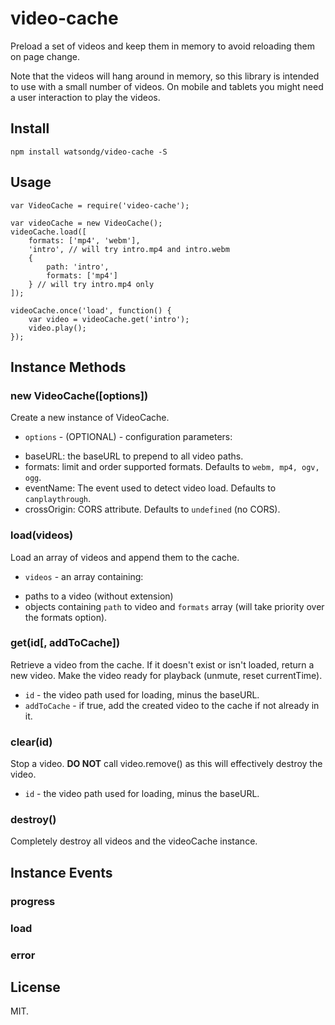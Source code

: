 video-cache
===

Preload a set of videos and keep them in memory to avoid reloading them on page change.

Note that the videos will hang around in memory, so this library is intended to use with a small number of videos.
On mobile and tablets you might need a user interaction to play the videos.

## Install

```
npm install watsondg/video-cache -S
```

## Usage

```
var VideoCache = require('video-cache');

var videoCache = new VideoCache();
videoCache.load([
    formats: ['mp4', 'webm'],
    'intro', // will try intro.mp4 and intro.webm
    {
        path: 'intro',
        formats: ['mp4']
    } // will try intro.mp4 only
]);

videoCache.once('load', function() {
    var video = videoCache.get('intro');
    video.play();
});

```

## Instance Methods

### new VideoCache([options])

Create a new instance of VideoCache.
* `options` - (OPTIONAL) - configuration parameters:
- baseURL: the baseURL to prepend to all video paths.
- formats: limit and order supported formats. Defaults to `webm, mp4, ogv, ogg`.
- eventName: The event used to detect video load. Defaults to `canplaythrough`.
- crossOrigin: CORS attribute. Defaults to `undefined` (no CORS).


### load(videos)

Load an array of videos and append them to the cache.

* `videos` - an array containing:
- paths to a video (without extension)
- objects containing `path` to video and `formats` array (will take priority over the formats option).


### get(id[, addToCache])

Retrieve a video from the cache. If it doesn't exist or isn't loaded, return a new video.
Make the video ready for playback (unmute, reset currentTime).
* `id` - the video path used for loading, minus the baseURL.
* `addToCache` - if true, add the created video to the cache if not already in it.


### clear(id)

Stop a video.
**DO NOT** call video.remove() as this will effectively destroy the video.
* `id` - the video path used for loading, minus the baseURL.


### destroy()

Completely destroy all videos and the videoCache instance.

## Instance Events

### progress
### load
### error

## License
MIT.
